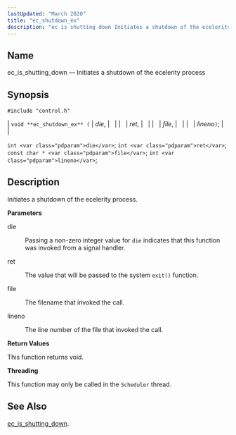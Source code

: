 ```yaml
---
lastUpdated: "March 2020"
title: "ec_shutdown_ex"
description: "ec is shutting down Initiates a shutdown of the ecelerity process void ec shutdown ex die ret file lineno int die int ret const char file int lineno Initiates a shutdown of the ecelerity process die Passing a non zero integer value for die indicates that this function was invoked..."
---
```


<a name="apis.ec_shutdown_ex"></a> 
## Name

ec_is_shutting_down — Initiates a shutdown of the ecelerity process

## Synopsis

`#include "control.h"`

| `void **ec_shutdown_ex** (` | <var class="pdparam">die</var>, |   |
|   | <var class="pdparam">ret</var>, |   |
|   | <var class="pdparam">file</var>, |   |
|   | <var class="pdparam">lineno</var>`)`; |   |

`int <var class="pdparam">die</var>`;
`int <var class="pdparam">ret</var>`;
`const char * <var class="pdparam">file</var>`;
`int <var class="pdparam">lineno</var>`;<a name="idp49354192"></a> 
## Description

Initiates a shutdown of the ecelerity process.

**<a name="idp49355424"></a> Parameters**

<dl class="variablelist">

<dt>die</dt>

<dd>

Passing a non-zero integer value for `die` indicates that this function was invoked from a signal handler.

</dd>

<dt>ret</dt>

<dd>

The value that will be passed to the system `exit()` function.

</dd>

<dt>file</dt>

<dd>

The filename that invoked the call.

</dd>

<dt>lineno</dt>

<dd>

The line number of the file that invoked the call.

</dd>

</dl>

**<a name="idp49364688"></a> Return Values**

This function returns void.

**<a name="idp49365600"></a> Threading**

This function may only be called in the `Scheduler` thread.

<a name="idp49367136"></a> 
## See Also

[ec_is_shutting_down](/momentum/3/3-api/apis-ec-is-shutting-down).